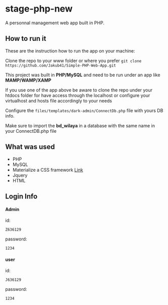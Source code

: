 # stage-php-new
A personnal management web app built in PHP. 

## How to run it


These are the instruction how to run the app on your machine:

Clone the repo to your www folder or where you prefer `git clone https://github.com/Jakub41/Simple-PHP-Web-App.git `

This project was built in **PHP/MySQL** and need to be run under an app like **MAMP/WAMP/XAMP** 

If you use one of the app above be aware to clone the repo under your htdocs folder for have access through the localhost or configure your virtualhost and hosts file accordingly to your needs

Configure the `files/templates/dark-admin/ConnectDb.php` file with yours DB info.

Make sure to import the **bd_wilaya** in  a database with the same name in your ConnectDB.php file


## What was used

- PHP
- MySQL
- Materialize a CSS framework [Link](http://materializecss.com/)
- Jquery 
- HTML

## Login Info

<h4>Admin</h4>
id:

```
Z636129
```

password:

```
1234
```

<h4>user</h4>
id:

```
J636129
```

password:

```
1234
```
